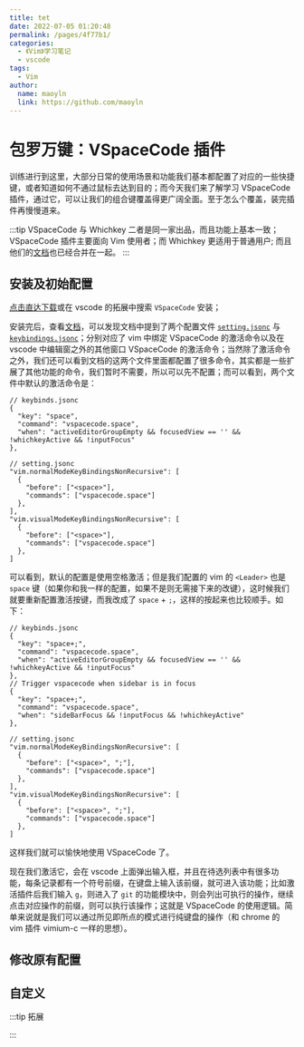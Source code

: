 ```yaml
---
title: tet
date: 2022-07-05 01:20:48
permalink: /pages/4f77b1/
categories:
  - 《Vim》学习笔记
  - vscode
tags:
  - Vim
author:
  name: maoyln
  link: https://github.com/maoyln
---
```

# 包罗万键：VSpaceCode 插件

训练进行到这里，大部分日常的使用场景和功能我们基本都配置了对应的一些快捷键，或者知道如何不通过鼠标去达到目的；而今天我们来了解学习 VSpaceCode 插件，通过它，可以让我们的组合键覆盖得更广阔全面。至于怎么个覆盖，装完插件再慢慢道来。

:::tip VSpaceCode 与 Whichkey
二者是同一家出品，而且功能上基本一致；VSpaceCode 插件主要面向 Vim 使用者；而 Whichkey 更适用于普通用户;
而且他们的[文档](https://vspacecode.github.io/docs/)也已经合并在一起。
:::

## 安装及初始配置
[点击直达下载](https://marketplace.visualstudio.com/items?itemName=VSpaceCode.vspacecode)或在 vscode 的拓展中搜索 `VSpaceCode` 安装；

安装完后，查看[文档](https://vspacecode.github.io/docs/#manual-configuration-optional)，可以发现文档中提到了两个配置文件 [`setting.jsonc`](https://github.com/VSpaceCode/VSpaceCode/blob/master/src/configuration/settings.jsonc) 与 [`keybindings.jsonc`](https://github.com/VSpaceCode/VSpaceCode/blob/master/src/configuration/keybindings.jsonc)；分别对应了 vim 中绑定 VSpaceCode 的激活命令以及在 vscode 中编辑窗之外的其他窗口 VSpaceCode 的激活命令；当然除了激活命令之外，我们还可以看到文档的这两个文件里面都配置了很多命令，其实都是一些扩展了其他功能的命令，我们暂时不需要，所以可以先不配置；而可以看到，两个文件中默认的激活命令是：

```jsonc
// keybinds.jsonc
{
  "key": "space",
  "command": "vspacecode.space",
  "when": "activeEditorGroupEmpty && focusedView == '' && !whichkeyActive && !inputFocus"
},
```

```jsonc
// setting.jsonc
"vim.normalModeKeyBindingsNonRecursive": [
  {
    "before": ["<space>"],
    "commands": ["vspacecode.space"]
  },
],
"vim.visualModeKeyBindingsNonRecursive": [
  {
    "before": ["<space>"],
    "commands": ["vspacecode.space"]
  },
]
```

可以看到，默认的配置是使用空格激活；但是我们配置的 vim 的 `<Leader>` 也是 `space` 键（如果你和我一样的配置，如果不是则无需接下来的改键），这时候我们就要重新配置激活按键，而我改成了 `space` + `;`，这样的按起来也比较顺手。如下：

```jsonc
// keybinds.jsonc
{
  "key": "space+;",
  "command": "vspacecode.space",
  "when": "activeEditorGroupEmpty && focusedView == '' && !whichkeyActive && !inputFocus"
},
// Trigger vspacecode when sidebar is in focus
{
  "key": "space+;",
  "command": "vspacecode.space",
  "when": "sideBarFocus && !inputFocus && !whichkeyActive"
},
```

```jsonc
// setting.jsonc
"vim.normalModeKeyBindingsNonRecursive": [
  {
    "before": ["<space>", ";"],
    "commands": ["vspacecode.space"]
  },
],
"vim.visualModeKeyBindingsNonRecursive": [
  {
    "before": ["<space>", ";"],
    "commands": ["vspacecode.space"]
  },
]
```

这样我们就可以愉快地使用 VSpaceCode 了。

现在我们激活它，会在 vscode 上面弹出输入框，并且在待选列表中有很多功能，每条记录都有一个符号前缀，在键盘上输入该前缀，就可进入该功能；比如激活插件后我们输入 `g`，则进入了 `git` 的功能模块中，则会列出可执行的操作，继续点击对应操作的前缀，则可以执行该操作；这就是 VSpaceCode 的使用逻辑。简单来说就是我们可以通过所见即所点的模式进行纯键盘的操作（和 chrome 的 vim 插件 vimium-c 一样的思想）。

## 修改原有配置

## 自定义

:::tip 拓展

:::